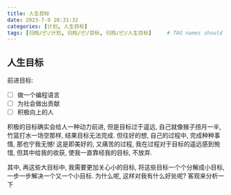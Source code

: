 ```yaml
---
title: 人生目标
date: 2023-7-9 20:31:32
categories: [计划, 人生目标]
tags: [归档/📦/计划, 归档/📦/目标, 归档/📦/人生目标]     # TAG names should always be lowercase
---
```


## 人生目标

前进目标:

- [ ] 做一个编程语言
- [ ] 为社会做出贡献
- [ ] 积极向上的人

积极的目标确实会给人一种动力前进, 但是目标过于遥远, 自己就像猴子捞月一半, 竹篮打水一场空那样, 结果目标无法完成. 但往好的想, 自己的过程中, 完成种种事情, 那也宁我无憾! 这是即美好的, 又痛苦的过程, 我在过程对于目标的遥远感到惋惜, 但其中给我的收获, 使我一直靠经我的目标, 不放弃.

其中, 再这些大目标中, 我需要更加关心小的目标, 将这些目标一个个分解成小目标, 一步一步解决一个又一个小目标. 为什么呢, 这样对我有什么好处呢? 客观来分析一下
